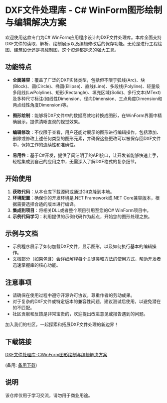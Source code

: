 # DXF文件处理库 - C# WinForm图形绘制与编辑解决方案

欢迎使用这款专门为C# WinForm应用程序设计的DXF文件处理库。本库全面支持DXF文件的读取、解析、绘制展示以及编辑修改后的保存功能。无论是进行工程绘图、建筑设计还是机械制图，这个资源都是您的强大工具。

## 功能特点

- **全面兼容**：覆盖了广泛的DXF实体类型，包括但不限于弧线(Arc)、块(Block)、圆(Circle)、椭圆(Ellipse)、直线(Line)、多段线(Polyline)、轻量级多段线(LwPolyline)、矩形(Rectangle)、填充区域(Solid)、多行文本(MText)及多种尺寸标注(如线性Dimension、径向Dimension、三点角度Dimension和两点线性角度Dimension)等。
  
- **图形绘制**：能够将DXF文件中的数据高效地转换成图形，在WinForm界面中精确展示，提供清晰直观的视觉效果。

- **编辑修改**：不仅限于查看，用户还能对展示的图形进行编辑操作，包括添加、删除或修改上述任何类型的图形元素，并确保这些更改可以被保存回DXF文件中，保持工作的连续性和准确性。

- **易用性**：基于C#开发，提供了简洁明了的API接口，让开发者能够快速上手，轻松集成到自己的应用之中，无需深入了解DXF格式的复杂细节。

## 开始使用

1. **获取代码**：从本仓库下载源码或通过Git克隆到本地。
2. **环境配置**：确保你的开发环境是.NET Framework或.NET Core兼容版本，根据需要选择合适的版本进行编译。
3. **集成到项目**：将相关DLL或者整个项目引用至您的C# WinForm项目中。
4. **示例代码学习**：利用提供的示例代码作为起点，开始您的图形处理之旅。

## 示例与文档

- 示例程序展示了如何加载DXF文件，显示图形，以及如何执行基本的编辑操作。
- 文档部分（如果包含）会详细解释每个关键类和方法的使用方式，帮助开发者迅速掌握库的核心功能。

## 注意事项

- 请确保在使用过程中遵守开源许可协议，尊重作者的劳动成果。
- 对于复杂的DXF文件或特定版本的兼容性问题，建议测试后使用，以避免潜在的不匹配。
- 社区贡献和反馈是非常宝贵的，欢迎提出改进意见或报告遇到的问题。

加入我们的社区，一起探索和拓展DXF文件处理的新边界！

## 下载链接
[DXF文件处理库-CWinForm图形绘制与编辑解决方案](https://pan.quark.cn/s/d4694e14b7de) 

(备用: [备用下载](https://pan.baidu.com/s/1-7gDyHD2QysrSg1HzjADRg?pwd=1234))

## 说明

该仓库仅用于学习交流，请勿用于商业用途。
